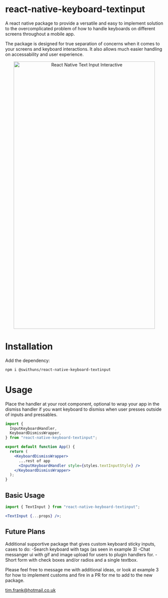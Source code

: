 # react-native-keyboard-textinput

A react native package to provide a versatile and easy to implement solution to the overcomplicated problem of how to handle keyboards on different screens throughout a mobile app.

The package is designed for true separation of concerns when it comes to your screens and keyboard interactions. It also allows much easier handling on accessability and user experience.

<p align="center">
  <img alt="React Native Text Input Interactive"
        src="assets/examples/androidExample.webm" height='850' width="450" />
</p>

# Installation

Add the dependency:

```bash
npm i @swithuns/react-native-keyboard-textinput
```

# Usage

Place the handler at your root component, optional to wrap your app in the dismiss handler if you want keyboard to dismiss when user presses outside of inputs and pressables.

```jsx
import {
  InputKeyboardHandler,
  KeyboardDismissWrapper,
} from "react-native-keyboard-textinput";

export default function App() {
  return (
    <KeyboardDismissWrapper>
      ...rest of app
      <InputKeyboardHandler style={styles.textInputStyle} />
    </KeyboardDismissWrapper>
  );
}
```

## Basic Usage

```jsx
import { TextInput } from "react-native-keyboard-textinput";

<TextInput {...props} />;
```

## Future Plans

Additional supportive package that gives custom keyboard sticky inputs, cases to do:
-Search keyboard with tags (as seen in example 3)
-Chat messanger ui with gif and image upload for users to plugin handlers for.
-Short form with check boxes and/or radios and a single textbox.

Please feel free to message me with additional ideas, or look at example 3 for how to implement customs and fire in a PR for me to add to the new package.

tim.frank@hotmail.co.uk
